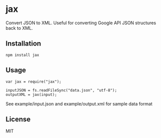 # jax

Convert JSON to XML. Useful for converting Google API JSON structures back to XML.

## Installation

    npm install jax

## Usage

    var jax = require("jax");

    inputJSON = fs.readFileSync("data.json", "utf-8");
    outputXML = jax(input);

See example/input.json and example/output.xml for sample data format

## License

MIT